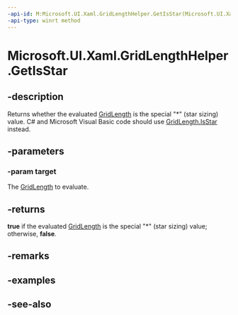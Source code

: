 ```yaml
---
-api-id: M:Microsoft.UI.Xaml.GridLengthHelper.GetIsStar(Microsoft.UI.Xaml.GridLength)
-api-type: winrt method
---
```


<!-- Method syntax
public bool GetIsStar(Windows.UI.Xaml.GridLength target)
-->

# Microsoft.UI.Xaml.GridLengthHelper.GetIsStar

## -description
Returns whether the evaluated [GridLength](gridlength.md) is the special "*" (star sizing) value. C# and Microsoft Visual Basic code should use [GridLength.IsStar](/dotnet/api/windows.ui.xaml.gridlength.isstar?view=dotnet-uwp-10.0&preserve-view=true) instead.

## -parameters
### -param target
The [GridLength](gridlength.md) to evaluate.

## -returns
**true** if the evaluated [GridLength](gridlength.md) is the special "*" (star sizing) value; otherwise, **false**.

## -remarks

## -examples

## -see-also
